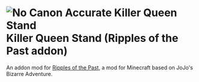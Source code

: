 # ![No Canon Accurate Killer Queen Stand](https://cdn.discordapp.com/attachments/978090476404113429/1208600417257390150/killer_queen.png?ex=65e3dfda&is=65d16ada&hm=ba9d8beeb675743ceb3855c1c84fa8d5cf0dd9b413b008d2c58679632348f854&) Killer Queen Stand (Ripples of the Past addon)
An addon mod for [Ripples of the Past](https://github.com/StandoByte/Ripples-of-the-Past), a mod for Minecraft based on JoJo's Bizarre Adventure.

